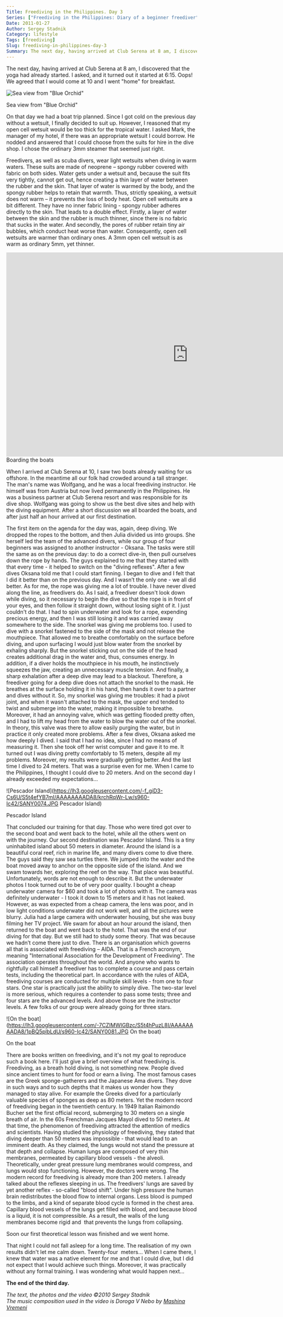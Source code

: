 ```yaml
---
Title: Freediving in the Philippines. Day 3
Series: ["Freediving in the Philippines: Diary of a beginner freediver"]
Date: 2011-01-27
Author: Sergey Stadnik
Category: lifestyle
Tags: [freediving]
Slug: freediving-in-philippines-day-3
Summary: The next day, having arrived at Club Serena at 8 am, I discovered that the yoga had already started. I asked, and it turned out it started at 6:15. Oops! We agreed that I would come at 10 and I went "home" for breakfast.
---
```


The next day, having arrived at Club Serena at 8 am, I discovered that
the yoga had already started. I asked, and it turned out it started at
6:15. Oops! We agreed that I would come at 10 and I went "home" for
breakfast.

![Sea view from "Blue Orchid"](https://lh3.googleusercontent.com/-LxqnjfgD0lY/S5t3eDKCswI/AAAAAAAADA8/DoIjHd-aer0/s960-Ic42/SDC11653.JPG "Sea view from \"Blue Orchid\"")
<div class="caption">Sea view from &quot;Blue Orchid&quot;</div>

On that day we had a boat trip planned. Since I got cold on the
previous day without a wetsuit, I finally decided to suit up. However,
I reasoned that my open cell wetsuit would be too thick for the
tropical water. I asked Mark, the manager of my hotel, if there was an
appropriate wetsuit I could borrow. He nodded and answered that I
could choose from the suits for hire in the dive shop. I chose the ordinary
3mm steamer that seemed just right.

Freedivers, as well as scuba divers, wear light wetsuits when diving in
warm waters. These suits are made of neoprene – spongy rubber covered
with fabric on both sides. Water gets under a wetsuit and, because the
suit fits very tightly, cannot get out, hence creating a thin layer of
water between the rubber and the skin. That layer of water is warmed
by the body, and the spongy rubber helps to retain that warmth. Thus,
strictly speaking, a wetsuit does not warm – it prevents the loss of
body heat. Open cell wetsuits are a bit different. They have no inner
fabric lining - spongy rubber adheres directly to the skin. That leads
to a double effect. Firstly, a layer of water between the skin and the
rubber is much thinner, since there is no fabric that sucks in the
water. And secondly, the pores of rubber retain tiny air bubbles,
which
conduct heat worse than water. Consequently, open cell wetsuits are
warmer than ordinary ones. A 3mm open cell wetsuit is as warm as
ordinary 5mm, yet thinner.

<p>
<div class="video-container">
<iframe width="960" height="540" src="https://www.youtube.com/embed/eoM3ktCc8i0?rel=0&amp;showinfo=0" frameborder="0" allowfullscreen></iframe>
</div>
<div class="caption">Boarding the boats</div>
</p>

When I arrived at Club Serena at 10, I saw two boats already waiting
for us offshore. In the meantime all our folk had crowded around a
tall stranger. The man's name was Wolfgang, and he was a local freediving
instructor. He himself was from Austria but now lived permanently in
the Philippines. He was a business partner at Club Serena resort and
was responsible for its dive shop. Wolfgang was going to show us the
best dive sites and help with the diving equipment. After a short
discussion we all boarded the boats, and after just half an hour
arrived at our first destination.

The first item on the agenda for the day was, again, deep diving. We
dropped the ropes to the bottom, and then Julia divided us into
groups. She herself led the team of the advanced divers, while our group of
four beginners was assigned to another instructor - Oksana. The tasks
were still the same as on the previous day: to do a correct dive-in,
then pull ourselves down the rope by hands. The guys explained to me
that they started with that every time - it helped to switch on the
"diving reflexes". After a few dives Oksana told me that I could start
finning. I began to dive and I felt that I did it better than on the
previous day. And I wasn’t the only one - we all did better. As for
me, the rope was giving me a lot of trouble. I have never dived along the
line, as freedivers do. As I said, a freediver doesn't look down while
diving, so it necessary to begin the dive so that the rope is in front
of your eyes, and then follow it straight down, without losing sight
of it. I just couldn't do that. I had to spin underwater and look for a
rope, expending precious energy, and then I was still losing it and
was carried away somewhere to the side. The snorkel was giving me problems
too. I used to dive with a snorkel fastened to the side of the mask
and not release the mouthpiece. That allowed me to breathe comfortably on
the surface before diving, and upon surfacing I would just blow water
from the snorkel by exhaling sharply. But the snorkel sticking out on
the side of the head creates additional drag in the water and, thus,
consumes energy. In addition, if a diver holds the mouthpiece in his
mouth, he instinctively squeezes the jaw, creating an unnecessary
muscle tension. And finally, a sharp exhalation after a deep dive may
lead to a blackout. Therefore, a freediver going for a deep dive does
not attach the snorkel to the mask. He breathes at the surface holding
it in his hand, then hands it over to a partner and dives without it.
So, my snorkel was giving me troubles: it had a pivot joint, and when
it wasn't attached to the mask, the upper end tended to twist and
submerge into the water, making it impossible to breathe. Moreover, it
had an annoying valve, which was getting flooded pretty often, and I
had to lift my head from the water to blow the water out of the
snorkel. In theory, this valve was there to allow easily purging the
water, but in practice it only created more problems. After a few
dives, Oksana asked me how deeply I dived. I said that I had no idea,
since I had no means of measuring it. Then she took off her wrist
computer and gave it to me. It turned out I was diving pretty
comfortably to 15 meters, despite all my problems. Moreover, my
results were gradually getting better. And the last time I dived to 24 meters.
That was a surprise even for me. When I came to the Philippines, I
thought I could dive to 20 meters. And on the second day I already
exceeded my expectations…

![Pescador Island](https://lh3.googleusercontent.com/-f_giD3-Cs6U/S5t4efYB7mI/AAAAAAAADA8/krchRqWr-Lw/s960-Ic42/SANY0074.JPG Pescador Island)
<div class="caption">Pescador Island</div>

That concluded our training for that day. Those who were tired got over
to the second boat and went back to the hotel, while all the others
went on with the journey. Our second destination was Pescador Island.
This is a tiny uninhabited island about 50 meters in diameter. Around
the island is a beautiful coral reef, rich in marine life, and many
divers come to dive there. The guys said they saw sea turtles there.
We jumped into the water and the boat moved away to anchor on the
opposite side of the island. And we swam towards her, exploring the reef on the
way. That place was beautiful. Unfortunately, words are not enough to
describe it. But the underwater photos I took turned out to be of very
poor quality. I bought a cheap underwater camera for $60 and took a
lot of photos with it. The camera was definitely underwater - I took it
down to 15 meters and it has not leaked. However, as was expected from
a cheap camera, the lens was poor, and in low light conditions
underwater did not work well, and all the pictures were blurry. Julia
had a large camera with underwater housing, but she was busy filming
her TV project. We swam for about an hour around the island, then
returned to the boat and went back to the hotel. That was the end of
our diving for that day. But we still had to study some theory. That
was because we hadn’t come there just to dive. There is an
organisation which governs all that is associated with freediving – AIDA. That is a French acronym, meaning "International Association for the Development
of Freediving". The association operates throughout the world. And
anyone who wants to rightfully call himself a freediver has to
complete a course and pass certain tests, including the theoretical part. In
accordance with the rules of AIDA, freediving courses are conducted
for multiple skill levels - from one to four stars. One star is
practically just the ability to simply dive. The two-star level is more serious,
which requires a contender to pass some tests; three and four stars
are the advanced levels. And above those are the instructor levels. A few
folks of our group were already going for three stars.

![On the boat](https://lh3.googleusercontent.com/-7CZIMWIGBzc/S5t4hPuzL8I/AAAAAAAADA8/1pBQ5plbLdU/s960-Ic42/SANY0081.JPG On the boat)
<div class="caption">On the boat</div>

There are books written on freediving, and it's not my goal to
reproduce such a book here. I'll just give a brief overview of what
freediving is. Freediving, as a breath hold diving, is not something
new. People dived since ancient times to hunt for food or earn a
living. The most famous cases are the Greek sponge-gatherers and the
Japanese Ama divers. They dove in such ways and to such depths that it
makes us wonder how they managed to stay alive. For example the Greeks
dived for a particularly valuable species of sponges as deep as 80
meters. Yet the modern record of freediving began in the twentieth
century. In 1949 Italian Raimondo Bucher set the first official
record, submerging to 30 meters on a single breath of air. In the 60s
Frenchman Jacques Mayol dived to 50 meters. At that time, the phenomenon of
freediving attracted the attention of medics and scientists. Having
studied the physiology of freediving, they stated that diving deeper
than 50 meters was impossible - that would lead to an imminent death.
As they claimed, the lungs would not stand the pressure at that depth
and collapse. Human lungs are composed of very thin membranes,
permeated by capillary blood vessels - the alveoli. Theoretically,
under great pressure lung membranes would compress, and lungs would
stop functioning. However, the doctors were wrong. The modern record
for freediving is already more than 200 meters. I already talked about
the reflexes sleeping in us. The freedivers' lungs are saved by yet
another reflex - so-called "blood shift". Under high pressure the
human brain redistributes the blood flow to internal organs. Less blood is
pumped to the limbs, and a kind of separate blood cycle is formed in
the chest area. Capillary blood vessels of the lungs get filled with
blood, and because blood is a liquid, it is not compressible. As a
result, the walls of the lung membranes become rigid and  that
prevents the lungs from collapsing.

Soon our first theoretical lesson was finished and we went home.

That night I could not fall asleep for a long time. The realisation of
my own results didn't let me calm down. Twenty-four  meters...
When I came there, I knew that water was a native element for me and
that I could dive, but I did not expect that I would achieve such
things. Moreover, it was practically without any formal training. I
was wondering what would happen next...

**The end of the third day.**

*The text, the photos and the video ©2010 Sergey Stadnik*<br>
*The music composition used in the video is Doroga V Nebo by [Mashina
Vremeni](http://en.wikipedia.org/wiki/Mashina_Vremeni)*